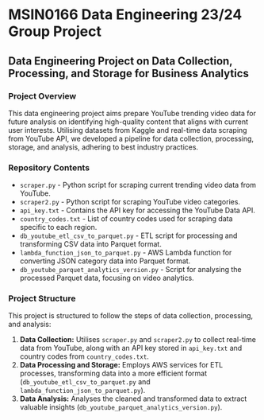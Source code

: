 # MSIN0166 Data Engineering 23/24 Group Project

## Data Engineering Project on Data Collection, Processing, and Storage for Business Analytics
### Project Overview
This data engineering project aims prepare YouTube trending video data for future analysis on identifying high-quality content that aligns with current user interests. Utilising datasets from Kaggle and real-time data scraping from YouTube API, we developed a pipeline for data collection, processing, storage, and analysis, adhering to best industry practices.

### Repository Contents
- `scraper.py` - Python script for scraping current trending video data from YouTube.
- `scraper2.py` - Python script for scraping YouTube video categories.
- `api_key.txt` - Contains the API key for accessing the YouTube Data API.
- `country_codes.txt` - List of country codes used for scraping data specific to each region.
- `db_youtube_etl_csv_to_parquet.py` - ETL script for processing and transforming CSV data into Parquet format.
- `lambda_function_json_to_parquet.py` - AWS Lambda function for converting JSON category data into Parquet format.
- `db_youtube_parquet_analytics_version.py` - Script for analysing the processed Parquet data, focusing on video analytics.

### Project Structure
This project is structured to follow the steps of data collection, processing, and analysis:
1. **Data Collection:** Utilises `scraper.py` and `scraper2.py` to collect real-time data from YouTube, along with an API key stored in `api_key.txt` and country codes from `country_codes.txt`.
2. **Data Processing and Storage:** Employs AWS services for ETL processes, transforming data into a more efficient format (`db_youtube_etl_csv_to_parquet.py` and `lambda_function_json_to_parquet.py`).
3. **Data Analysis:** Analyses the cleaned and transformed data to extract valuable insights (`db_youtube_parquet_analytics_version.py`).
